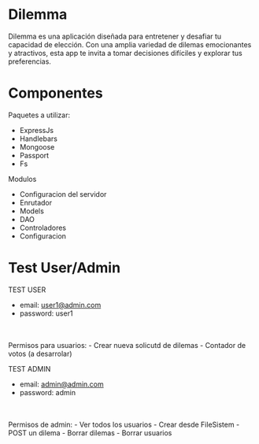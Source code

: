 
# Dilemma

Dilemma es una aplicación diseñada para entretener y desafiar tu capacidad de elección. Con una amplia variedad de dilemas emocionantes y atractivos, esta app te invita a tomar decisiones difíciles y explorar tus preferencias.

# Componentes
Paquetes a utilizar:
* ExpressJs
* Handlebars
* Mongoose
* Passport
* Fs

Modulos
* Configuracion del servidor
* Enrutador
* Models
* DAO
* Controladores
* Configuracion

# Test User/Admin
TEST USER
* email: user1@admin.com
* password: user1
</br>
</br>
Permisos para usuarios:
- Crear nueva solicutd de dilemas 
- Contador de votos (a desarrolar)

TEST ADMIN 
* email: admin@admin.com
* password: admin
</br>
</br>
Permisos de admin:
- Ver todos los usuarios
- Crear desde FileSistem
- POST un dilema
- Borrar dilemas
- Borrar usuarios

